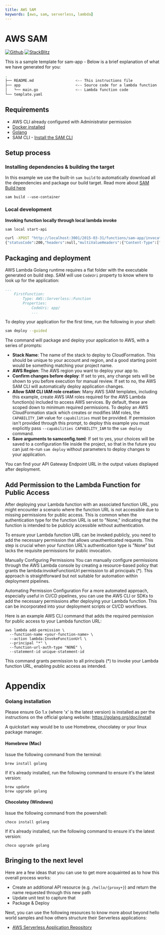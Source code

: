 ```yaml
---
title: AWS SAM
keywords: [aws, sam, serverless, lambda]
---
```


# AWS SAM

[![Github](https://img.shields.io/static/v1?label=&message=Github&color=2ea44f&style=for-the-badge&logo=github)](https://github.com/gofiber/recipes/tree/master/aws-sam) [![StackBlitz](https://img.shields.io/static/v1?label=&message=StackBlitz&color=2ea44f&style=for-the-badge&logo=StackBlitz)](https://stackblitz.com/github/gofiber/recipes/tree/master/aws-sam)

This is a sample template for sam-app - Below is a brief explanation of what we have generated for you:

```bash
.
├── README.md                   <-- This instructions file
├── app                         <-- Source code for a lambda function
│   └── main.go                 <-- Lambda function code
└── template.yaml
```

## Requirements

* AWS CLI already configured with Administrator permission
* [Docker installed](https://www.docker.com/community-edition)
* [Golang](https://golang.org)
* SAM CLI - [Install the SAM CLI](https://docs.aws.amazon.com/serverless-application-model/latest/developerguide/serverless-sam-cli-install.html)

## Setup process

### Installing dependencies & building the target

In this example we use the built-in `sam build` to automatically download all the dependencies and package our build target.
Read more about [SAM Build here](https://docs.aws.amazon.com/serverless-application-model/latest/developerguide/sam-cli-command-reference-sam-build.html)

```shell
sam build --use-container
```

### Local development

**Invoking function locally through local lambda invoke**

```bash
sam local start-api

curl -XPOST "http://localhost:3001/2015-03-31/functions/sam-app/invocations"
{"statusCode":200,"headers":null,"multiValueHeaders":{"Content-Type":["application/json"]},"body":"{\"message\":\"Hello World\"}"}%
```

## Packaging and deployment

AWS Lambda Golang runtime requires a flat folder with the executable generated on build step. SAM will use `CodeUri` property to know where to look up for the application:

```yaml
...
    FirstFunction:
        Type: AWS::Serverless::Function
        Properties:
            CodeUri: app/
            ...
```

To deploy your application for the first time, run the following in your shell:

```bash
sam deploy --guided
```

The command will package and deploy your application to AWS, with a series of prompts:

* **Stack Name**: The name of the stack to deploy to CloudFormation. This should be unique to your account and region, and a good starting point would be something matching your project name.
* **AWS Region**: The AWS region you want to deploy your app to.
* **Confirm changes before deploy**: If set to yes, any change sets will be shown to you before execution for manual review. If set to no, the AWS SAM CLI will automatically deploy application changes.
* **Allow SAM CLI IAM role creation**: Many AWS SAM templates, including this example, create AWS IAM roles required for the AWS Lambda function(s) included to access AWS services. By default, these are scoped down to minimum required permissions. To deploy an AWS CloudFormation stack which creates or modifies IAM roles, the `CAPABILITY_IAM` value for `capabilities` must be provided. If permission isn't provided through this prompt, to deploy this example you must explicitly pass `--capabilities CAPABILITY_IAM` to the `sam deploy` command.
* **Save arguments to samconfig.toml**: If set to yes, your choices will be saved to a configuration file inside the project, so that in the future you can just re-run `sam deploy` without parameters to deploy changes to your application.

You can find your API Gateway Endpoint URL in the output values displayed after deployment.

## Add Permission to the Lambda Function for Public Access

After deploying your Lambda function with an associated function URL, you might encounter a scenario where the function URL is not accessible due to missing permissions for public access. This is common when the authentication type for the function URL is set to "None," indicating that the function is intended to be publicly accessible without authentication.

To ensure your Lambda function URL can be invoked publicly, you need to add the necessary permission that allows unauthenticated requests. This step is crucial when your function URL's authentication type is "None" but lacks the requisite permissions for public invocation.

Manually Configuring Permissions
You can manually configure permissions through the AWS Lambda console by creating a resource-based policy that grants the lambda:invokeFunctionUrl permission to all principals (*). This approach is straightforward but not suitable for automation within deployment pipelines.

Automating Permission Configuration
For a more automated approach, especially useful in CI/CD pipelines, you can use the AWS CLI or SDKs to add the necessary permissions after deploying your Lambda function. This can be incorporated into your deployment scripts or CI/CD workflows.

Here is an example AWS CLI command that adds the required permission for public access to your Lambda function URL:

```shell
aws lambda add-permission \
  --function-name <your-function-name> \
  --action lambda:InvokeFunctionUrl \
  --principal "*" \
  --function-url-auth-type "NONE" \
  --statement-id unique-statement-id
```

This command grants permission to all principals (*) to invoke your Lambda function URL, enabling public access as intended.

# Appendix

### Golang installation

Please ensure Go 1.x (where 'x' is the latest version) is installed as per the instructions on the official golang website: <https://golang.org/doc/install>

A quickstart way would be to use Homebrew, chocolatey or your linux package manager.

#### Homebrew (Mac)

Issue the following command from the terminal:

```shell
brew install golang
```

If it's already installed, run the following command to ensure it's the latest version:

```shell
brew update
brew upgrade golang
```

#### Chocolatey (Windows)

Issue the following command from the powershell:

```shell
choco install golang
```

If it's already installed, run the following command to ensure it's the latest version:

```shell
choco upgrade golang
```

## Bringing to the next level

Here are a few ideas that you can use to get more acquainted as to how this overall process works:

* Create an additional API resource (e.g. `/hello/{proxy+}`) and return the name requested through this new path
* Update unit test to capture that
* Package & Deploy

Next, you can use the following resources to know more about beyond hello world samples and how others structure their Serverless applications:

* [AWS Serverless Application Repository](https://aws.amazon.com/serverless/serverlessrepo/)
